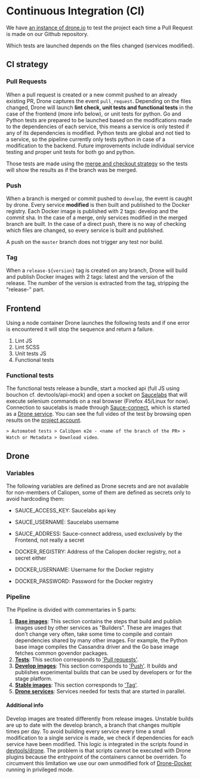 # Continuous Integration (CI)

We have [an instance of drone.io][1] to test the project each time a Pull Request is made on our Github repository.

Which tests are launched depends on the files changed (services modified).

## CI strategy

### Pull Requests

When a pull request is created or a new commit pushed to an already existing PR, Drone captures the event `pull_request`. Depending on the files changed, Drone will launch **lint check, unit tests and functional tests** in the case of the frontend (more info below), or unit tests for python. Go and Python tests are prepared to be launched based on the modifications made to the dependencies of each service, this means a service is only tested if any of its dependencies is modified. Python tests are global and not tied to a service, so the pipeline currently only tests python in case of a modification to the backend. Future improvements include individual service testing and proper unit tests for both go and python.

Those tests are made using the [merge and checkout strategy][2] so the tests will show the results as if the branch was be merged.

### Push

When a branch is merged or commit pushed to `develop`, the event is caught by drone. Every service **modified** is then built and published to the Docker registry. Each Docker image is published with 2 tags: develop and the commit sha. In the case of a merge, only services modified in the merged branch are built. In the case of a direct push, there is no way of checking which files are changed, so every service is built and published.

A push on the `master` branch does not trigger any test nor build.

### Tag

When a ``release-${version}`` tag is created on any branch, Drone will build and publish Docker images with 2 tags: latest and the version of the release. The number of the version is extracted from the tag, stripping the "release-" part.

## Frontend

Using a node container Drone launches the following tests and if one error is encountered it will stop the sequence and return a failure.

1. Lint JS
2. Lint SCSS
3. Unit tests JS
4. Functional tests

### Functional tests

The functional tests release a bundle, start a mocked api (full JS using bouchon cf. devtools/api-mock) and open a socket on [Saucelabs](https://saucelabs.com) that will execute selenium commands on a real browser (Firefox 45/Linux for now). Connection to saucelabs is made through [Sauce-connect][3], which is started as a [Drone service][4].
You can see the full video of the test by browsing open results on the [project account](https://saucelabs.com/open_sauce/user/AllTheDey).

`> Automated tests > CaliOpen e2e - <name of the branch of the PR> > Watch or Metadata > Download video`.

## Drone

### Variables

The following variables are defined as Drone secrets and are not available for non-members of Caliopen, some of them are defined as secrets only to avoid hardcoding them:

* SAUCE_ACCESS_KEY: Saucelabs api key
* SAUCE_USERNAME: Saucelabs username
* SAUCE_ADDRESS: Sauce-connect address, used exclusively by the Frontend, not really a secret

* DOCKER_REGISTRY: Address of the Caliopen docker registry, not a secret either
* DOCKER_USERNAME: Username for the Docker registry
* DOCKER_PASSWORD: Password for the Docker registry

### Pipeline

The Pipeline is divided with commentaries in 5 parts:

1. [**Base images**](https://github.com/CaliOpen/Caliopen/blob/develop/.drone.yml#L14): This section contains the steps that build and publish images used by other services as "Builders". These are images that don't change very often, take some time to compile and contain dependencies shared by many other images. For example, the Python base image compiles the Cassandra driver and the Go base image fetches common govendor packages.
2. [**Tests**](https://github.com/CaliOpen/Caliopen/blob/develop/.drone.yml#L36): This section corresponds to ['Pull requests'](https://github.com/CaliOpen/Caliopen/tree/develop/doc/devops/continuous-integration.md#pull-requests).
3. [**Develop images**](https://github.com/CaliOpen/Caliopen/blob/develop/.drone.yml#L80): This section corresponds to ['Push'](https://github.com/CaliOpen/Caliopen/tree/develop/doc/devops/continuous-integration.md#push). It builds and publishes experimental builds that can be used by developers or for the stage platform.
4. [**Stable images**](https://github.com/CaliOpen/Caliopen/blob/develop/.drone.yml#L274): This section corresponds to ['Tag'](https://github.com/CaliOpen/Caliopen/tree/develop/doc/devops/continuous-integration.md#tag).
4. [**Drone services**](https://github.com/CaliOpen/Caliopen/blob/develop/.drone.yml#L403): Services needed for tests that are started in parallel.

#### Additional info

Develop images are treated differently from release images. Unstable builds are up to date with the develop branch, a branch that changes multiple times per day. To avoid building every service every time a small modification to a single service is made, we check if dependencies for each service have been modified. This logic is integrated in the scripts found in [devtools/drone](https://github.com/CaliOpen/Caliopen/tree/master/devtools/drone). The problem is that scripts cannot be executed with Drone plugins because the entrypoint of the containers cannot be overriden. To circumvent this limitation we use our own unmodified fork of [Drone-Docker](https://github.com/drone-plugins/drone-docker) running in privileged mode.

[1]: https://drone.caliopen.org
[2]: https://github.com/drone-plugins/drone-git/blob/master/plugin.go#L49
[4]: https://github.com/CaliOpen/Caliopen/blob/develop/.drone.yml#L407
[3]: https://wiki.saucelabs.com/display/DOCS/Sauce+Connect+Proxy
